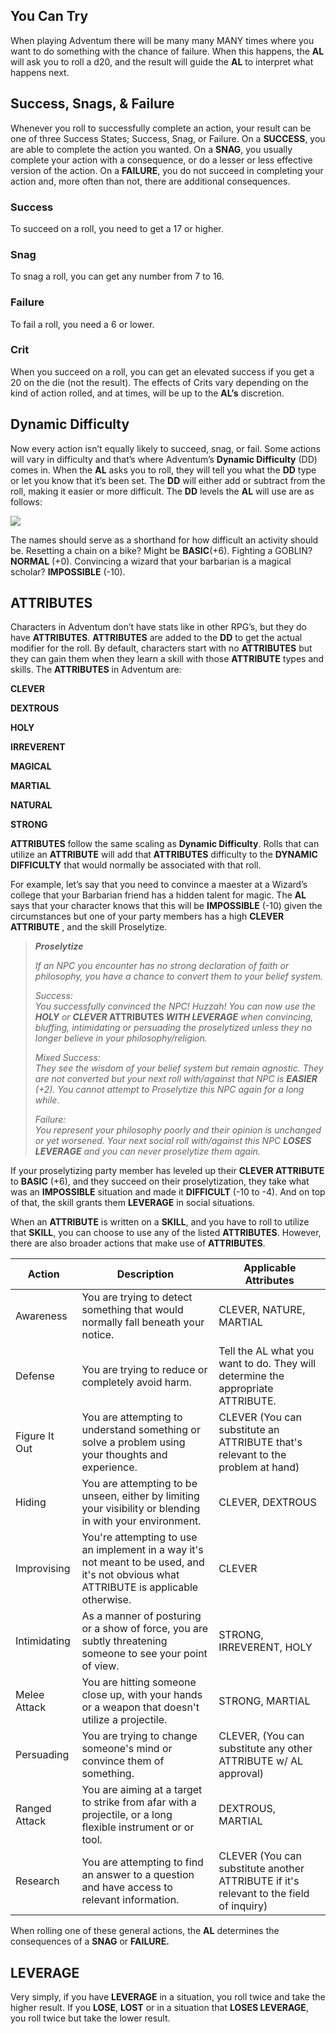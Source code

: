 ## You Can Try

When playing Adventum there will be many many MANY times where you want to do something with the chance of failure. When this happens, the **AL** will ask you to roll a d20, and the result will guide the **AL** to interpret what happens next.

## Success, Snags, & Failure

Whenever you roll to successfully complete an action, your result can be one of three Success States; Success, Snag, or Failure. On a **SUCCESS**, you are able to complete the action you wanted. On a **SNAG**, you usually complete your action with a consequence, or do a lesser or less effective version of the action. On a **FAILURE**, you do not succeed in completing your action and, more often than not, there are additional consequences.

### Success

To succeed on a roll, you need to get a 17 or higher.

### Snag

To snag a roll, you can get any number from 7 to 16.

### Failure

To fail a roll, you need a 6 or lower.

### Crit

When you succeed on a roll, you can get an elevated success if you get a 20 on the die (not the result). The effects of Crits vary depending on the kind of action rolled, and at times, will be up to the **AL’s** discretion.

## Dynamic Difficulty

Now every action isn’t equally likely to succeed, snag, or fail. Some actions will vary in difficulty and that’s where Adventum’s **Dynamic Difficulty** (DD) comes in. When the **AL** asks you to roll, they will tell you what the **DD** type or let you know that it’s been set. The **DD** will either add or subtract from the roll, making it easier or more difficult. The **DD** levels the **AL** will use are as follows:

![](https://images.squarespace-cdn.com/content/v1/5b0714251137a6cb3941db4b/8c868c5b-a8e9-48f6-a773-d5f10fadcdd4/Screen+Shot+2023-07-27+at+1.34.30+PM.png)

The names should serve as a shorthand for how difficult an activity should be. Resetting a chain on a bike? Might be **BASIC**(+6). Fighting a GOBLIN? **NORMAL** (+0). Convincing a wizard that your barbarian is a magical scholar? **IMPOSSIBLE** (-10).

## ATTRIBUTES

Characters in Adventum don’t have stats like in other RPG’s, but they do have **ATTRIBUTES**. **ATTRIBUTES** are added to the **DD** to get the actual modifier for the roll. By default, characters start with no **ATTRIBUTES** but they can gain them when they learn a skill with those **ATTRIBUTE** types and skills. The **ATTRIBUTES** in Adventum are:

**CLEVER**

**DEXTROUS**

**HOLY**

**IRREVERENT**

**MAGICAL**

**MARTIAL**

**NATURAL**

**STRONG**

**ATTRIBUTES** follow the same scaling as **Dynamic Difficulty**. Rolls that can utilize an **ATTRIBUTE** will add that **ATTRIBUTES** difficulty to the **DYNAMIC DIFFICULTY** that would normally be associated with that roll.

For example, let’s say that you need to convince a maester at a Wizard’s college that your Barbarian friend has a hidden talent for magic. The **AL** says that your character knows that this will be **IMPOSSIBLE** (-10) given the circumstances but one of your party members has a high **CLEVER ATTRIBUTE** , and the skill Proselytize.

> **_Proselytize_**
> 
> _If an NPC you encounter has no strong declaration of faith or philosophy, you have a chance to convert them to your belief system._
> 
> _Success:  
> You successfully convinced the NPC! Huzzah! You can now use the_ **_HOLY_** _or_ **_CLEVER_ ATTRIBUTES _WITH LEVERAGE_** _when convincing, bluffing, intimidating or persuading the proselytized unless they no longer believe in your philosophy/religion._
> 
> _Mixed Success:  
> They see the wisdom of your belief system but remain agnostic. They are not converted but your next roll with/against that NPC is_ **_EASIER_** _(+2). You cannot attempt to Proselytize this NPC again for a long while._
> 
> _Failure:  
> You represent your philosophy poorly and their opinion is unchanged or yet worsened. Your next social roll with/against this NPC_ **_LOSES LEVERAGE_** _and you can never proselytize them again._

If your proselytizing party member has leveled up their **CLEVER ATTRIBUTE** to **BASIC** (+6), and they succeed on their proselytization, they take what was an **IMPOSSIBLE** situation and made it **DIFFICULT** (-10 to -4). And on top of that, the skill grants them **LEVERAGE** in social situations.

When an **ATTRIBUTE** is written on a **SKILL**, and you have to roll to utilize that **SKILL**, you can choose to use any of the listed **ATTRIBUTES**. However, there are also broader actions that make use of **ATTRIBUTES**.

|**Action**|**Description**|**Applicable Attributes**|
|---|---|---|
|Awareness|You are trying to detect something that would normally fall beneath your notice.|CLEVER, NATURE, MARTIAL|
|Defense|You are trying to reduce or completely avoid harm.|Tell the AL what you want to do. They will determine the appropriate ATTRIBUTE.|
|Figure It Out|You are attempting to understand something or solve a problem using your thoughts and experience.|CLEVER (You can substitute an ATTRIBUTE that's relevant to the problem at hand)|
|Hiding|You are attempting to be unseen, either by limiting your visibility or blending in with your environment.|CLEVER, DEXTROUS|
|Improvising|You're attempting to use an implement in a way it's not meant to be used, and it's not obvious what ATTRIBUTE is applicable otherwise.|CLEVER|
|Intimidating|As a manner of posturing or a show of force, you are subtly threatening someone to see your point of view.|STRONG, IRREVERENT, HOLY|
|Melee Attack|You are hitting someone close up, with your hands or a weapon that doesn't utilize a projectile.|STRONG, MARTIAL|
|Persuading|You are trying to change someone's mind or convince them of something.|CLEVER, (You can substitute any other ATTRIBUTE w/ AL approval)|
|Ranged Attack|You are aiming at a target to strike from afar with a projectile, or a long flexible instrument or or tool.|DEXTROUS, MARTIAL|
|Research|You are attempting to find an answer to a question and have access to relevant information.|CLEVER (You can substitute another ATTRIBUTE if it's relevant to the field of inquiry)|

When rolling one of these general actions, the **AL** determines the consequences of a **SNAG** or **FAILURE.**

## **LEVERAGE**

Very simply, if you have **LEVERAGE** in a situation, you roll twice and take the higher result. If you **LOSE**, **LOST** or in a situation that **LOSES LEVERAGE**, you roll twice but take the lower result.
